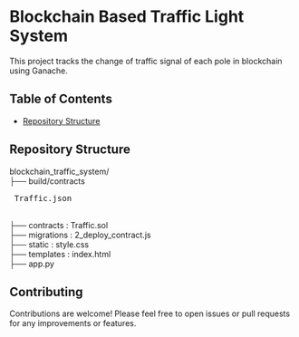 # Blockchain Based Traffic Light System

This project tracks the change of traffic signal of each pole in blockchain using Ganache.

## Table of Contents
- [Repository Structure](#repository-structure)

## Repository Structure
blockchain_traffic_system/<br>
├── build/contracts <pre> Traffic.json </pre><br>
├── contracts : Traffic.sol<br>
├── migrations : 2_deploy_contract.js<br>
├── static : style.css<br>
├── templates : index.html<br>
├── app.py<br>

## Contributing
Contributions are welcome! Please feel free to open issues or pull requests for any improvements or features.

